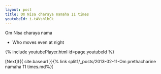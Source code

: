```yaml
---
layout: post
title: Om Nisa charaya namaha 11 times
youtubeId: i-tAVshlbCk
---
```

 
 
Om Nisa charaya nama 
 
 -  Who moves even at night 
 
  
 
  
 
 
 
 
 
 


{% include youtubePlayer.html id=page.youtubeId %}
 
[Next]({{ site.baseurl }}{% link  split1/_posts/2013-02-11-Om prethacharine namaha 11 times.md%})
 
